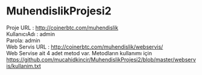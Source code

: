 <h1><a id="MuhendislikProjesi2_0"></a>MuhendislikProjesi2</h1>
<p>Proje URL : <a href="http://coinerbtc.com/muhendislik">http://coinerbtc.com/muhendislik</a><br>
KullanıcıAdı : admin<br>
Parola: admin<br>
Web Servis URL : <a href="http://coinerbtc.com/muhendislik/webservis/">http://coinerbtc.com/muhendislik/webservis/</a><br>
Web Servise ait 4 adet metod var. Metodların kullanımı için <a href="https://github.com/mucahidkincir/MuhendislikProjesi2/blob/master/webservis/kullanim.txt">https://github.com/mucahidkincir/MuhendislikProjesi2/blob/master/webservis/kullanim.txt</a></p>
